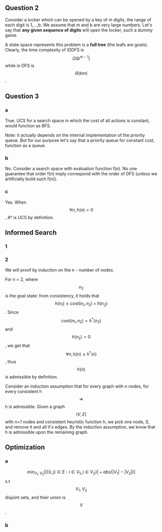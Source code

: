 ## Question 2

Consider a locker which can be opened by a key of m digits, the range of each digit is 1,...,b. We assume that m and b are very large numbers. Let's say that **any given sequence of digits** will open the locker, such a dummy game. 

A state space represents this problem is a **full tree** (the leafs are goals). Clearly, the time complexity of IDDFS is $$\Omega(b^{m-1})$$ while in DFS is $$\Theta(bm)$$.



## Question 3

### a

True. UCS for a search space in which the cost of all actions is constant, would function as BFS. 

Note: it actually depends on the internal implementation of the priority queue. But for our purpose let's say that a priority queue for constant cost, function as a queue. 

### b

No. Consider a search space with evaluation function f(n). No one guarantee that order f(n) imply correspond with the order of DFS (unless we artificially build such f(n)). 

### c

Yes. When  $$\forall n, h(n)=0$$, A* is UCS by definition. 

## Informed Search

### 1

### 2

We will proof by induction on the n - number of nodes. 

For n = 2, where $$n_2$$ is the goal state: from consistency, it holds that $$h(n_1)\le cost(n_1,n_2) + h(n_2)$$. Since $$cost(n_1,n_2)=h^*(n_2)$$ and $$h(n_2)=0$$, we get that $$\forall n, h(n)\le h^*(n)$$, thus $$h(n)$$ is admissible by definition.  

Consider an induction assumption that for every graph with n nodes, for every consistent h $$\Rightarrow$$ h is admissible. Given a graph $$(V,E)$$ with n+1 nodes and consistent heuristic function h, we pick one node, S, and remove it and all it's edges. By the induction assumption, we know that h is admissible upon the remaining graph. 

## Optimization

### a

$$min_{V_1,V_2}\Big[|\{(i,j)\in E: i\in V_1, j\in V_2\}|+abs(|V_1|-|V_2|)\Big]$$ s.t $$V_1,V_2$$ disjoint sets, and their union is $$V$$.

### b

